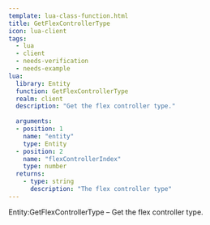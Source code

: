 ```yaml
---
template: lua-class-function.html
title: GetFlexControllerType
icon: lua-client
tags:
  - lua
  - client
  - needs-verification
  - needs-example
lua:
  library: Entity
  function: GetFlexControllerType
  realm: client
  description: "Get the flex controller type."
  
  arguments:
  - position: 1
    name: "entity"
    type: Entity
  - position: 2
    name: "flexControllerIndex"
    type: number
  returns:
    - type: string
      description: "The flex controller type"
---
```


<div class="lua__search__keywords">
Entity:GetFlexControllerType &#x2013; Get the flex controller type.
</div>
